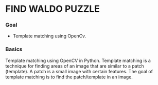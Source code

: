 <h1>FIND WALDO PUZZLE</h1>
<h3>Goal</h3>
<ul>
<li>Template matching using OpenCv.</li>
</ul>

<h3>Basics</h3>
<p>Template matching using OpenCV in Python. Template matching is a technique for finding areas of an image that are similar to a patch (template). A patch is a small image with certain features. The goal of template matching is to find the patch/template in an image.
</p>
